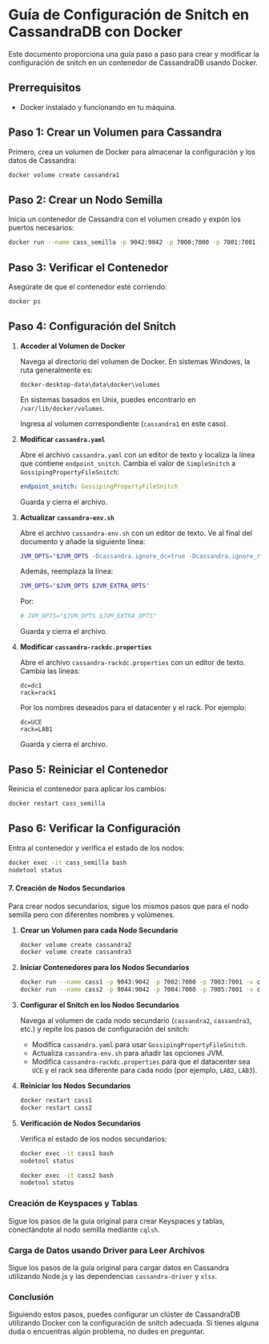 # Guía de Configuración de Snitch en CassandraDB con Docker

Este documento proporciona una guía paso a paso para crear y modificar la configuración de snitch en un contenedor de CassandraDB usando Docker.

## Prerrequisitos

- Docker instalado y funcionando en tu máquina.

## Paso 1: Crear un Volumen para Cassandra

Primero, crea un volumen de Docker para almacenar la configuración y los datos de Cassandra:

```bash
docker volume create cassandra1
```

## Paso 2: Crear un Nodo Semilla

Inicia un contenedor de Cassandra con el volumen creado y expón los puertos necesarios:

```bash
docker run --name cass_semilla -p 9042:9042 -p 7000:7000 -p 7001:7001 -v cassandra1:/etc/cassandra -d cassandra
```

## Paso 3: Verificar el Contenedor

Asegúrate de que el contenedor esté corriendo:

```bash
docker ps
```

## Paso 4: Configuración del Snitch

1. **Acceder al Volumen de Docker**

   Navega al directorio del volumen de Docker. En sistemas Windows, la ruta generalmente es:

   ```plaintext
   docker-desktop-data\data\docker\volumes
   ```

   En sistemas basados en Unix, puedes encontrarlo en `/var/lib/docker/volumes`.

   Ingresa al volumen correspondiente (`cassandra1` en este caso).

2. **Modificar `cassandra.yaml`**

   Abre el archivo `cassandra.yaml` con un editor de texto y localiza la línea que contiene `endpoint_snitch`. Cambia el valor de `SimpleSnitch` a `GossipingPropertyFileSnitch`:

   ```yaml
   endpoint_snitch: GossipingPropertyFileSnitch
   ```

   Guarda y cierra el archivo.

3. **Actualizar `cassandra-env.sh`**

   Abre el archivo `cassandra-env.sh` con un editor de texto. Ve al final del documento y añade la siguiente línea:

   ```bash
   JVM_OPTS="$JVM_OPTS -Dcassandra.ignore_dc=true -Dcassandra.ignore_rack=true"
   ```

   Además, reemplaza la línea:

   ```bash
   JVM_OPTS="$JVM_OPTS $JVM_EXTRA_OPTS"
   ```

   Por:

   ```bash
   # JVM_OPTS="$JVM_OPTS $JVM_EXTRA_OPTS"
   ```

   Guarda y cierra el archivo.

4. **Modificar `cassandra-rackdc.properties`**

   Abre el archivo `cassandra-rackdc.properties` con un editor de texto. Cambia las líneas:

   ```properties
   dc=dc1
   rack=rack1
   ```

   Por los nombres deseados para el datacenter y el rack. Por ejemplo:

   ```properties
   dc=UCE
   rack=LAB1
   ```

   Guarda y cierra el archivo.

## Paso 5: Reiniciar el Contenedor

Reinicia el contenedor para aplicar los cambios:

```bash
docker restart cass_semilla
```

## Paso 6: Verificar la Configuración

Entra al contenedor y verifica el estado de los nodos:

```bash
docker exec -it cass_semilla bash
nodetool status
```

#### 7. Creación de Nodos Secundarios

Para crear nodos secundarios, sigue los mismos pasos que para el nodo semilla pero con diferentes nombres y volúmenes.

1. **Crear un Volumen para cada Nodo Secundario**

   ```bash
   docker volume create cassandra2
   docker volume create cassandra3
   ```

2. **Iniciar Contenedores para los Nodos Secundarios**

   ```bash
   docker run --name cass1 -p 9043:9042 -p 7002:7000 -p 7003:7001 -v cassandra2:/etc/cassandra -e CASSANDRA_SEEDS="IP_del_nodo_semilla" -d cassandra
   docker run --name cass2 -p 9044:9042 -p 7004:7000 -p 7005:7001 -v cassandra3:/etc/cassandra -e CASSANDRA_SEEDS="IP_del_nodo_semilla" -d cassandra
   ```

3. **Configurar el Snitch en los Nodos Secundarios**

   Navega al volumen de cada nodo secundario (`cassandra2`, `cassandra3`, etc.) y repite los pasos de configuración del snitch:

   - Modifica `cassandra.yaml` para usar `GossipingPropertyFileSnitch`.
   - Actualiza `cassandra-env.sh` para añadir las opciones JVM.
   - Modifica `cassandra-rackdc.properties` para que el datacenter sea `UCE` y el rack sea diferente para cada nodo (por ejemplo, `LAB2`, `LAB3`).

4. **Reiniciar los Nodos Secundarios**

   ```bash
   docker restart cass1
   docker restart cass2
   ```

5. **Verificación de Nodos Secundarios**

   Verifica el estado de los nodos secundarios:

   ```bash
   docker exec -it cass1 bash
   nodetool status

   docker exec -it cass2 bash
   nodetool status
   ```

### Creación de Keyspaces y Tablas

Sigue los pasos de la guía original para crear Keyspaces y tablas, conectándote al nodo semilla mediante `cqlsh`.

### Carga de Datos usando Driver para Leer Archivos

Sigue los pasos de la guía original para cargar datos en Cassandra utilizando Node.js y las dependencias `cassandra-driver` y `xlsx`.

### Conclusión

Siguiendo estos pasos, puedes configurar un clúster de CassandraDB utilizando Docker con la configuración de snitch adecuada. Si tienes alguna duda o encuentras algún problema, no dudes en preguntar.